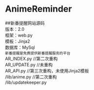 AnimeReminder
=============

##新番提醒网站源码   
版本：2.0   
框架：web.py   
模板：Jinja2   
数据库：MySql   
`新番提醒是免费提供新番提醒服务的平台`   
AR_INDEX.py          //第二次重构    
AR_UPDATE.py         //未重构   
AR_API.py            //第三次重构，未使用Jinja2模板  
/lib/anime.py        //第二次重构   
/lib/updatekeeper.py

